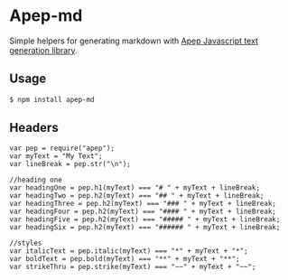# Apep-md

Simple helpers for generating markdown with [Apep Javascript text generation library][apep].

## Usage

```sh
$ npm install apep-md
```

## Headers
    var pep = require("apep");
    var myText = "My Text";
    var lineBreak = pep.str("\n");
    
    //heading one
    var headingOne = pep.h1(myText) === "# " + myText + lineBreak;
    var headingTwo = pep.h2(myText) === "## " + myText + lineBreak;
    var headingThree = pep.h2(myText) === "### " + myText + lineBreak;
    var headingFour = pep.h2(myText) === "#### " + myText + lineBreak;
    var headingFive = pep.h2(myText) === "##### " + myText + lineBreak;
    var headingSix = pep.h2(myText) === "###### " + myText + lineBreak;

    //styles
    var italicText = pep.italic(myText) === "*" + myText + "*";
    var boldText = pep.bold(myText) === "**" + myText + "**";
    var strikeThru = pep.strike(myText) === "~~" + myText + "~~";



[apep]: https://github.com/mattbierner/apep
